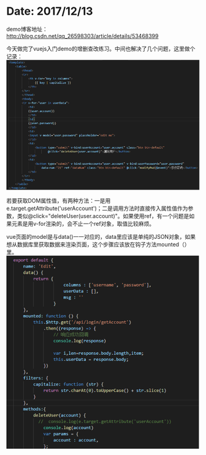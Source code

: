 # Date: 2017/12/13

demo博客地址：http://blog.csdn.net/qq_26598303/article/details/53468399

今天做完了vuejs入门demo的增删查改练习。中间也解决了几个问题，这里做个记录：
![图片](http://github.com/ublue1024/dailyBlog/raw/master/blogImg/img121301.png)

若要获取DOM属性值，有两种方法：一是用e.target.getAttribute('userAccount')；二是调用方法时直接传入属性值作为参数，类似@click="deleteUser(user.account)"。如果使用ref，有一个问题是如果元素是用v-for渲染的，会不止一个ref对象，取值比较麻烦。

vue页面的model是与data()一一对应的，data里应该是单纯的JSON对象，如果想从数据库里获取数据来渲染页面，这个步骤应该放在钩子方法mounted（）里。![图片](http://github.com/ublue1024/dailyBlog/raw/master/blogImg/img121501.png)

